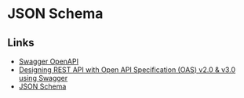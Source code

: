# JSON Schema

## Links
* [Swagger OpenAPI](https://swagger.io/docs/specification/describing-request-body/)
* [Designing REST API with Open API Specification (OAS) v2.0 & v3.0 using Swagger](https://medium.com/hackernoon/designing-rest-api-with-open-api-specification-oas-v2-0-v3-0-using-swagger-11dd4ef8cea6)
* [JSON Schema](https://json-schema.org/implementations.html)
